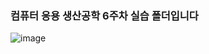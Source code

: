 ### 컴퓨터 응용 생산공학 6주차 실습 폴더입니다

![image](https://user-images.githubusercontent.com/108641325/211475642-04e0b7b1-c8b8-458c-ad6e-07fd09381f78.png)
